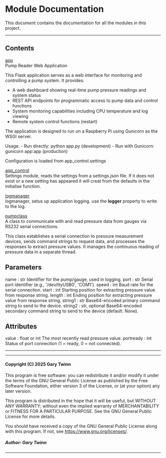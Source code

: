 # Module Documentation


This document contains the documentation for all the modules in this project.

---

## Contents


[app](./app.md)  
Pump Reader Web Application

This Flask application serves as a web interface for monitoring and controlling
a pump system. It provides:

- A web dashboard showing real-time pump pressure readings and system status
- REST API endpoints for programmatic access to pump data and control functions
- System monitoring capabilities including CPU temperature and log viewing
- Remote system control functions (restart)

The application is designed to run on a Raspberry Pi using Gunicorn as the WSGI server.

Usage:
    - Run directly: python app.py (development)
    - Run with Gunicorn: gunicorn app:app (production)

Configuration is loaded from app_control.settings

[app_control](./app_control.md)  
Settings module, reads the settings from a settings.json file. If it does not exist or a new setting
has appeared it will creat from the defaults in the initialise function.

[logmanager](./logmanager.md)  
logmanager, setus up application logging. use the **logger** property to
write to the log.

[pumpclass](./pumpclass.md)  
A class to communicate with and read pressure data from gauges via RS232 serial connections.

This class establishes a serial connection to pressure measurement devices, sends
command strings to request data, and processes the responses to extract pressure values.
It manages the continuous reading of pressure data in a separate thread.

Parameters
----------
name : str
    Identifier for the pump/gauge, used in logging.
port : str
    Serial port identifier (e.g., '/dev/ttyUSB0', 'COM1').
speed : int
    Baud rate for the serial connection.
start : int
    Starting position for extracting pressure value from response string.
length : int
    Ending position for extracting pressure value from response string.
string1 : str
    Base64-encoded primary command string to send to the device.
string2 : str, optional
    Base64-encoded secondary command string to send to the device (default: None).

Attributes
----------
value : float or int
    The most recently read pressure value.
portready : int
    Status of port connection (1 = ready, 0 = not connected).


---


  
-------
#### Copyright (C) 2025 Gary Twinn  

This program is free software: you can redistribute it and/or modify
it under the terms of the GNU General Public License as published by
the Free Software Foundation, either version 3 of the License, or
(at your option) any later version.

This program is distributed in the hope that it will be useful,
but WITHOUT ANY WARRANTY; without even the implied warranty of
MERCHANTABILITY or FITNESS FOR A PARTICULAR PURPOSE. See the
GNU General Public License for more details.  
  
You should have received a copy of the GNU General Public License
along with this program. If not, see <https://www.gnu.org/licenses/>.  
  
  ##### Author: Gary Twinn  
  
 -------------
  
